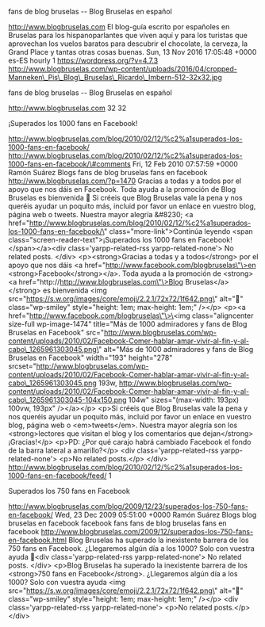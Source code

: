 fans de blog bruselas -- Blog Bruselas en español

http://www.blogbruselas.com El blog-guía escrito por españoles en
Bruselas para los hispanoparlantes que viven aquí y para los turistas
que aprovechan los vuelos baratos para descubrir el chocolate, la
cerveza, la Grand Place y tantas otras cosas buenas. Sun, 13 Nov 2016
17:05:48 +0000 es-ES hourly 1 https://wordpress.org/?v=4.7.3
http://www.blogbruselas.com/wp-content/uploads/2016/04/cropped-Manneken\_Pis\_Blog\_Bruselas\_Ricardo\_Imbern-512-32x32.jpg

fans de blog bruselas -- Blog Bruselas en español

http://www.blogbruselas.com 32 32

¡Superados los 1000 fans en Facebook!

http://www.blogbruselas.com/blog/2010/02/12/%c2%a1superados-los-1000-fans-en-facebook/
http://www.blogbruselas.com/blog/2010/02/12/%c2%a1superados-los-1000-fans-en-facebook/\#comments
Fri, 12 Feb 2010 07:57:59 +0000 Ramón Suárez Blogs fans de blog bruselas
fans en facebook http://www.blogbruselas.com/?p=1470 Gracias a todas y a
todos por el apoyo que nos dáis en Facebook. Toda ayuda a la promoción
de Blog Bruselas es bienvenida 🙂 Si créeis que Blog Bruselas vale la
pena y nos queréis ayudar un poquito más, incluid por favor un enlace en
vuestro blog, página web o tweets. Nuestra mayor alegría &\#8230; \<a
href=\"http://www.blogbruselas.com/blog/2010/02/12/%c2%a1superados-los-1000-fans-en-facebook/\"
class=\"more-link\"\>Continúa leyendo \<span
class=\"screen-reader-text\"\>¡Superados los 1000 fans en
Facebook!\</span\>\</a\>\<div class=\'yarpp-related-rss
yarpp-related-none\'\> No related posts. \</div\> \<p\>\<strong\>Gracias
a todas y a todos\</strong\> por el apoyo que nos dáis \<a
href=\"http://www.facebook.com/blogbruselas\"\>en
\<strong\>Facebook\</strong\>\</a\>. Toda ayuda a la promoción de
\<strong\>\<a href=\"http://http://www.blogbruselas.com\"\>Blog
Bruselas\</a\>\</strong\> es bienvenida \<img
src=\"https://s.w.org/images/core/emoji/2.2.1/72x72/1f642.png\"
alt=\"🙂\" class=\"wp-smiley\" style=\"height: 1em; max-height: 1em;\"
/\>\</p\> \<p\>\<a href=\"http://www.facebook.com/blogbruselas\"\>\<img
class=\"aligncenter size-full wp-image-1474\" title=\"Más de 1000
admiradores y fans de Blog Bruselas en Facebook\"
src=\"http://www.blogbruselas.com/wp-content/uploads/2010/02/Facebook-Comer-hablar-amar-vivir-al-fin-y-al-cabo\_1265961303045.png\"
alt=\"Más de 1000 admiradores y fans de Blog Bruselas en Facebook\"
width=\"193\" height=\"278\"
srcset=\"http://www.blogbruselas.com/wp-content/uploads/2010/02/Facebook-Comer-hablar-amar-vivir-al-fin-y-al-cabo\_1265961303045.png
193w,
http://www.blogbruselas.com/wp-content/uploads/2010/02/Facebook-Comer-hablar-amar-vivir-al-fin-y-al-cabo\_1265961303045-104x150.png
104w\" sizes=\"(max-width: 193px) 100vw, 193px\" /\>\</a\>\</p\> \<p\>Si
créeis que Blog Bruselas vale la pena y nos queréis ayudar un poquito
más, incluid por favor un enlace en vuestro blog, página web o
\<em\>tweets\</em\>. Nuestra mayor alegría son los \<strong\>lectores
que visitan el blog y los comentarios que dejan\</strong\>
¡Gracias!\</p\> \<p\>PD: ¿Por qué carajo habrá cambiado Facebook el
fondo de la barra lateral a amarillo?\</p\> \<div
class=\'yarpp-related-rss yarpp-related-none\'\> \<p\>No related
posts.\</p\> \</div\>
http://www.blogbruselas.com/blog/2010/02/12/%c2%a1superados-los-1000-fans-en-facebook/feed/
1

Superados los 750 fans en Facebook

http://www.blogbruselas.com/blog/2009/12/23/superados-los-750-fans-en-facebook/
Wed, 23 Dec 2009 05:51:00 +0000 Ramón Suárez Blogs blog bruselas en
facebook facebook fans fans de blog bruselas fans en facebook
http://www.blogbruselas.com/2009/12/superados-los-750-fans-en-facebook.html
Blog Bruselas ha superado la inexistente barrera de los 750 fans en
Facebook. ¿Llegaremos algún día a los 1000? Solo con vuestra ayuda
🙂\<div class=\'yarpp-related-rss yarpp-related-none\'\> No related
posts. \</div\> \<p\>Blog Bruselas ha superado la inexistente barrera de
los \<strong\>750 fans en Facebook\</strong\>. ¿Llegaremos algún día a
los 1000? Solo con vuestra ayuda \<img
src=\"https://s.w.org/images/core/emoji/2.2.1/72x72/1f642.png\"
alt=\"🙂\" class=\"wp-smiley\" style=\"height: 1em; max-height: 1em;\"
/\>\</p\> \<div class=\'yarpp-related-rss yarpp-related-none\'\> \<p\>No
related posts.\</p\> \</div\>
